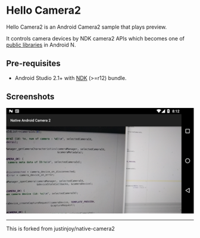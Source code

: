 Hello Camera2
=============
Hello Camera2 is an Android Camera2 sample that plays preview.

It controls camera devices by NDK camera2 APIs which becomes one of 
[public libraries](http://android-developers.blogspot.kr/2016/06/improving-stability-with-private-cc.html)
in Android N.

Pre-requisites
--------------
- Android Studio 2.1+ with [NDK](https://developer.android.com/ndk/) (>=r12) bundle.

Screenshots
-----------
![screenshot](screenshot.png)

-----------
This is forked from  justinjoy/native-camera2